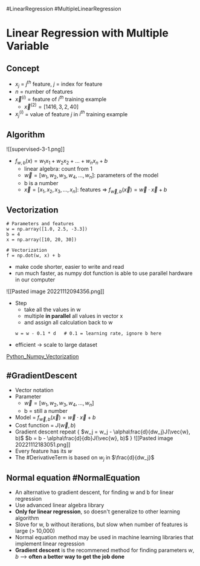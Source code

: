 #LinearRegression #MultipleLinearRegression
# Linear Regression with Multiple Variable

## Concept
- $x_j$ = $j^{th}$ feature, $j$ = index for feature
- $n$ = number of features
- $\vec{x}^{(i)}$ = feature of $i^{th}$ training example
	- $\vec{x}^{(2)} = [1416, 3, 2, 40]$
- $x_j^{(i)}$ = value of feature $j$ in $i^{th}$ training example


## Algorithm
![[supervised-3-1.png]]
- $f_{w,b}(x) = w_1x_1 + w_2x_2 +... + w_nx_n + b$
	- linear algebra: count from 1
	- $\vec{w}=[w_1,w_2,w_3,w_4,...,w_n]$: parameters of the model
	- b is a number
	- $\vec{x} = [x_1, x_2, x_3, ..., x_n]$: features
=> $f_{\vec{w}, b}(\vec{x})=\vec{w}\cdot\vec{x}+b$


## Vectorization
```
# Parameters and features
w = np.array([1.0, 2.5, -3.3])
b = 4
x = np.array([10, 20, 30])

# Vectorization
f = np.dot(w, x) + b
```
- make code shorter, easier to write and read
- run much faster, as numpy dot function is able to use parallel hardware in our computer

![[Pasted image 20221112094356.png]]
- Step
	- take all the values in w
	- multiple **in parallel** all values in vector x
	- and assign all calculation back to w
	```
	w = w - 0.1 * d   # 0.1 = learning rate, ignore b here
	```
- efficient -> scale to large dataset

[Python_Numpy_Vectorization](.PythonCodes/Supervised_3/)


## #GradientDescent 
- Vector notation
- Parameter 
	- $\vec{w}=[w_1,w_2,w_3,w_4,...,w_n]$
	- b = still a number
- Model = $f_{\vec{w}, b}(\vec{x})=\vec{w}\cdot\vec{x}+b$
- Cost function = $J(\vec{w}, b)$
- Gradient descent
	repeat {
	$w_j = w_j - \alpha\frac{d}{dw_j}J(\vec{w}, b)$
	$b = b - \alpha\frac{d}{db}J(\vec{w}, b)$
	}
![[Pasted image 20221112183051.png]]
- Every feature has its $w$
- The #DerivativeTerm is based on $w_j$ in $\frac{d}{dw_j}$

## Normal equation #NormalEquation
- An alternative to gradient descent, for finding w and b for linear regression
- Use advanced linear algebra library 
- **Only for linear regression**, so doesn't generalize to other learning algorithm
- Slove for w, b without iterations, but slow when number of features is large (> 10,000)
- Normal equation method may be used in machine learning libraries that implement linear regression
- **Gradient descent** is the recommened method for finding parameters $w,b$ --> **often a better way to get the job done**


